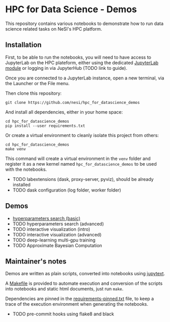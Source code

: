 # HPC for Data Science - Demos

This repository contains various notebooks to demonstrate how to run data science
related tasks on NeSI's HPC platform.


## Installation

First, to be able to run the notebooks, you will need to have access to
JupyterLab on the HPC plateform, either using the dedicated [JupyterLab module](https://support.nesi.org.nz/hc/en-gb/articles/360001093315-JupyterLab)
or logging in via JupyterHub (TODO link to guide).

Once you are connected to a JupyterLab instance, open a new terminal, via the
Launcher or the File menu.

Then clone this repository:
```
git clone https://github.com/nesi/hpc_for_datascience_demos
```

And install all dependencies, either in your home space:
```
cd hpc_for_datascience_demos
pip install --user requirements.txt
```

Or create a virtual environment to cleanly isolate this project from others:
```
cd hpc_for_datascience_demos
make venv
```
This command will create a virtual environment in the `venv` folder and register
it as a new kernel named `hpc_for_datascience_demos` to be used with the notebooks.

- TODO labextensions (dask, proxy-server, pyviz), should be already installed
- TODO dask configuration (log folder, worker folder)


## Demos

- [hyperparameters search (basic)](notebooks/hyperparameters_search_basic.ipynb)
- TODO hyperparameters search (advanced)
- TODO interactive visualization (intro)
- TODO interactive visualization (advanced)
- TODO deep-learning multi-gpu training
- TODO Approximate Bayesian Computation


## Maintainer's notes

Demos are written as plain scripts, converted into notebooks using [jupytext](https://github.com/mwouts/jupytext).

A [Makefile](Makefile) is provided to automate execution and conversion of the
scripts into notebooks and static html documents, just run `make`.

Dependencies are pinned in the [requirements-pinned.txt](requirements-pinned.txt)
file, to keep a trace of the execution environment when generating the notebooks.

- TODO pre-commit hooks using flake8 and black